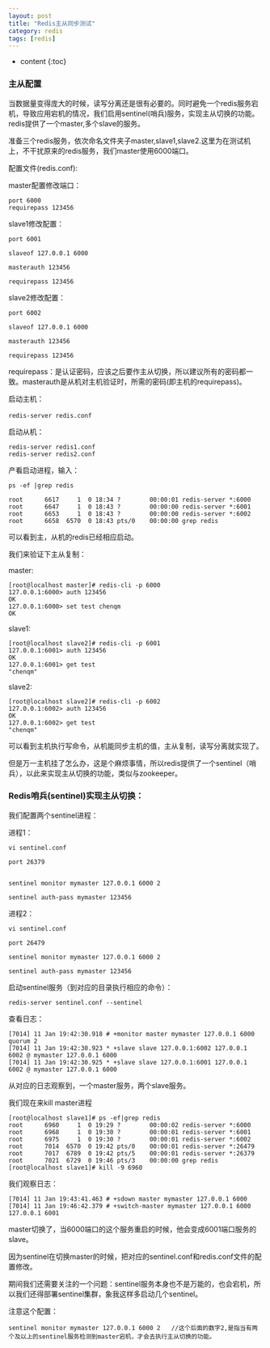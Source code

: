 ```yaml
---
layout: post
title: "Redis主从同步测试"
category: redis
tags: [redis]
---
```


* content
{:toc}

### 主从配置

当数据量变得庞大的时候，读写分离还是很有必要的。同时避免一个redis服务宕机，导致应用宕机的情况，我们启用sentinel(哨兵)服务，实现主从切换的功能。redis提供了一个master,多个slave的服务。

准备三个redis服务，依次命名文件夹子master,slave1,slave2.这里为在测试机上，不干扰原来的redis服务，我们master使用6000端口。

配置文件(redis.conf):

master配置修改端口：

    port 6000
    requirepass 123456

slave1修改配置：

	port 6001

	slaveof 127.0.0.1 6000

	masterauth 123456

	requirepass 123456

slave2修改配置：　　


	port 6002

	slaveof 127.0.0.1 6000

	masterauth 123456

	requirepass 123456

requirepass：是认证密码，应该之后要作主从切换，所以建议所有的密码都一致。masterauth是从机对主机验证时，所需的密码(即主机的requirepass)。

启动主机：

	redis-server redis.conf 　

启动从机：

	redis-server redis1.conf
	redis-server redis2.conf

产看启动进程，输入：

	ps -ef |grep redis

	root      6617     1  0 18:34 ?        00:00:01 redis-server *:6000
	root      6647     1  0 18:43 ?        00:00:00 redis-server *:6001
	root      6653     1  0 18:43 ?        00:00:00 redis-server *:6002
	root      6658  6570  0 18:43 pts/0    00:00:00 grep redis

可以看到主，从机的redis已经相应启动。

我们来验证下主从复制：

master:

	[root@localhost master]# redis-cli -p 6000
	127.0.0.1:6000> auth 123456
	OK
	127.0.0.1:6000> set test chenqm
	OK

slave1:

	[root@localhost slave2]# redis-cli -p 6001
	127.0.0.1:6001> auth 123456
	OK
	127.0.0.1:6001> get test
	"chenqm"

slave2:

	[root@localhost slave2]# redis-cli -p 6002
	127.0.0.1:6002> auth 123456
	OK
	127.0.0.1:6002> get test
	"chenqm"

可以看到主机执行写命令，从机能同步主机的值，主从复制，读写分离就实现了。

但是万一主机挂了怎么办，这是个麻烦事情，所以redis提供了一个sentinel（哨兵），以此来实现主从切换的功能，类似与zookeeper。

### Redis哨兵(sentinel)实现主从切换：

我们配置两个sentinel进程：

进程1：

	vi sentinel.conf

	port 26379


	sentinel monitor mymaster 127.0.0.1 6000 2

	sentinel auth-pass mymaster 123456

进程2：

	vi sentinel.conf

	port 26479

	sentinel monitor mymaster 127.0.0.1 6000 2

	sentinel auth-pass mymaster 123456

启动sentinel服务（到对应的目录执行相应的命令）：

	redis-server sentinel.conf --sentinel

查看日志：

	[7014] 11 Jan 19:42:30.918 # +monitor master mymaster 127.0.0.1 6000 quorum 2
	[7014] 11 Jan 19:42:30.923 * +slave slave 127.0.0.1:6002 127.0.0.1 6002 @ mymaster 127.0.0.1 6000
	[7014] 11 Jan 19:42:30.925 * +slave slave 127.0.0.1:6001 127.0.0.1 6002 @ mymaster 127.0.0.1 6000

从对应的日志观察到，一个master服务，两个slave服务。

我们现在来kill master进程

	[root@localhost slave1]# ps -ef|grep redis
	root      6960     1  0 19:29 ?        00:00:02 redis-server *:6000
	root      6968     1  0 19:30 ?        00:00:01 redis-server *:6001
	root      6975     1  0 19:30 ?        00:00:01 redis-server *:6002
	root      7014  6570  0 19:42 pts/0    00:00:01 redis-server *:26479
	root      7017  6789  0 19:42 pts/5    00:00:01 redis-server *:26379
	root      7021  6729  0 19:46 pts/3    00:00:00 grep redis
	[root@localhost slave1]# kill -9 6960

我们观察日志：

	[7014] 11 Jan 19:43:41.463 # +sdown master mymaster 127.0.0.1 6000
	[7014] 11 Jan 19:46:42.379 # +switch-master mymaster 127.0.0.1 6000 127.0.0.1 6001

master切换了，当6000端口的这个服务重启的时候，他会变成6001端口服务的slave。

因为sentinel在切换master的时候，把对应的sentinel.conf和redis.conf文件的配置修改。

期间我们还需要关注的一个问题：sentinel服务本身也不是万能的，也会宕机，所以我们还得部署sentinel集群，象我这样多启动几个sentinel。

注意这个配置：

	sentinel monitor mymaster 127.0.0.1 6000 2   //这个后面的数字2,是指当有两个及以上的sentinel服务检测到master宕机，才会去执行主从切换的功能。
